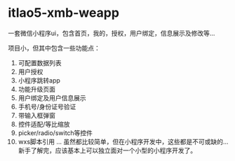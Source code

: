 # itlao5-xmb-weapp
一套微信小程序ui，包含首页，我的，授权，用户绑定，信息展示及修改等...

项目小，但其中包含一些功能点：
1. 可配置数据列表
2. 用户授权
3. 小程序跳转app
4. 功能升级页面
5. 用户绑定及用户信息展示
6. 手机号/身份证号验证
8. 带输入框弹窗
9. 控件适配/等比缩放
10. picker/radio/switch等控件
11. wxs脚本引用
...
虽然都比较简单，但在小程序开发中，这些都是不可或缺的...新手了解完，应该基本上可以独立面对一个小型的小程序开发了。
